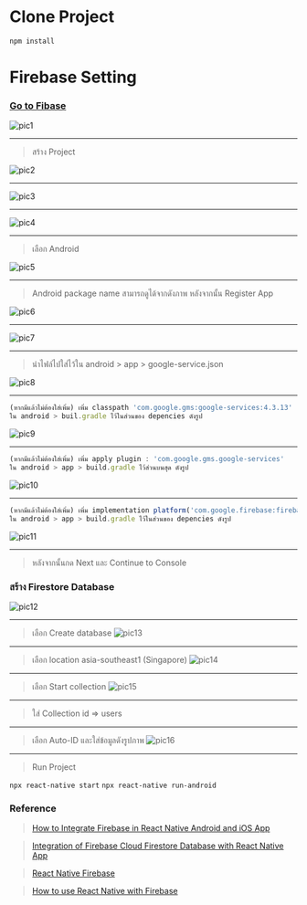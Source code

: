 # Clone Project
`npm install`



# Firebase Setting 

### [Go to Fibase](https://firebase.google.com/)

![pic1](https://user-images.githubusercontent.com/71175110/203569160-4ab280c2-88f5-42e2-9848-d878ca360e76.jpg)

-------------
> สร้าง Project


![pic2](https://user-images.githubusercontent.com/71175110/203569373-96ab7fdd-dd75-405e-a2fc-b6817ac708d9.jpg)

-------------

![pic3](https://user-images.githubusercontent.com/71175110/203569956-6b1d2d30-8e1b-4a6c-9038-17dab35da418.png)

-----------

![pic4](https://user-images.githubusercontent.com/71175110/203570803-f096b652-0a4b-4b61-8afb-d43abb2f7754.png)

------------
> เลือก Android

![pic5](https://user-images.githubusercontent.com/71175110/203571140-ae10f28d-542e-47d4-bb35-222bdb578630.jpg)

-------------
> Android package name สามารถดูได้จากดังภาพ หลังจากนั้น Register App

![pic6](https://user-images.githubusercontent.com/71175110/203571592-271b5b37-f726-4f67-96b1-f867976fb35d.jpg)

---------------

![pic7](https://user-images.githubusercontent.com/71175110/203573199-d16f1561-2b30-4690-ab48-0ea1927ce5f4.jpg)

---------------
> นำไฟล์ไปใส่ไว้ใน android > app > google-service.json

![pic8](https://user-images.githubusercontent.com/71175110/203573681-646cd8c7-1330-47c4-9600-f8874c68044a.jpg)

-------------

``` javascript 
(หากมีแล้วไม่ต้องใส่เพิ่ม) เพิ่ม classpath 'com.google.gms:google-services:4.3.13'
ใน android > buil.gradle ไว้ในส่วนของ depencies ดังรูป
```
![pic9](https://user-images.githubusercontent.com/71175110/203575216-43add450-aa36-45ef-a2d7-cc8299fb52f3.jpg)

------------

``` javascript
(หากมีแล้วไม่ต้องใส่เพิ่ม) เพิ่ม apply plugin : 'com.google.gms.google-services'
ใน android > app > build.gradle ไว้ส่วนบนสุด ดังรูป
```
![pic10](https://user-images.githubusercontent.com/71175110/203575627-ca38878f-57f5-436a-857f-2591309543f8.jpg)

-------------

``` javascript
(หากมีแล้วไม่ต้องใส่เพิ่ม) เพิ่ม implementation platform('com.google.firebase:firebase-bom:31.1.0')
ใน android > app > build.gradle ไว้ในส่วนของ depencies ดังรูป
```
![pic11](https://user-images.githubusercontent.com/71175110/203575961-3ed40f10-77a7-48c1-9006-14ac9cdf928e.jpg)

--------------
> หลังจากนั้นกด Next และ Continue to Console

### สร้าง Firestore Database
![pic12](https://user-images.githubusercontent.com/71175110/203576358-4b22e943-a01f-4845-bcf6-786a35f76580.jpg)

------------

> เลือก Create database
![pic13](https://user-images.githubusercontent.com/71175110/203576759-dde32d60-2a1c-434c-9839-081727707a22.png)

------------

> เลือก location asia-southeast1 (Singapore)
![pic14](https://user-images.githubusercontent.com/71175110/203577063-4fd19190-bfba-4980-b8c0-6d9dfcfbebe2.jpg)

------------

> เลือก Start collection
![pic15](https://user-images.githubusercontent.com/71175110/203577239-812fa685-6c9c-48ec-b02f-539a7571f49f.jpg)

-------------

> ใส่ Collection id => users

--------------

> เลือก Auto-ID และใส่ข้อมูลดังรูปภาพ 
![pic16](https://user-images.githubusercontent.com/71175110/203577717-0882a2df-5e34-42f7-8161-b6c3ce115404.png)

--------------

> Run Project

`npx react-native start`
`npx react-native run-android`


### Reference
> [How to Integrate Firebase in React Native Android and iOS App](https://aboutreact.com/integrate-firebase-in-android-and-ios-app/)

> [Integration of Firebase Cloud Firestore Database with React Native App](https://aboutreact.com/react-native-firebase-cloud-firestore-db/)

> [React Native Firebase](https://rnfirebase.io/)

> [How to use React Native with Firebase](https://www.youtube.com/watch?v=NFbMfVTtq10&list=LL&index=14)

